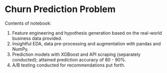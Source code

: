 # Churn Prediction Problem

Contents of notebook:
 1) Feature engineering and hypothesis generation based on the real-world business data provided.
 2) Insightful EDA, data pre-processing and augmentation with pandas and NumPy.
 3) Prediction models with XGBoost and API scraping (separately conducted); attained prediction accuracy of 80 - 90%.
 4) A/B testing conducted for recommendations put forth.
